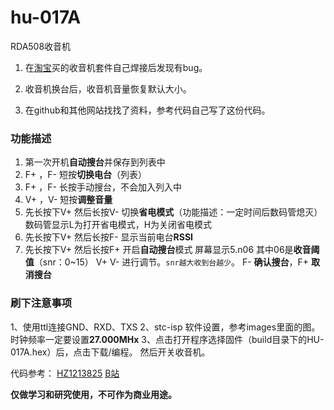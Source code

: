 # hu-017A

RDA508收音机

1. 在[淘宝](https://detail.tmall.com/item.htm?id=701902156484)买的收音机套件自己焊接后发现有bug。

2. 收音机换台后，收音机音量恢复默认大小。

3. 在github和其他网站找找了资料，参考代码自己写了这份代码。


### 功能描述

1. 第一次开机**自动搜台**并保存到列表中
2. F+ ，F- 短按**切换电台**（列表）
3. F+ ，F- 长按手动搜台，不会加入列入中
4. V+ ，V- 短按**调整音量**
5. 先长按下V+ 然后长按V- 切换**省电模式**（功能描述：一定时间后数码管熄灭） 	数码管显示L为打开省电模式，H为关闭省电模式
6. 先长按下V+ 然后长按F- 显示当前电台**RSSI**
7. 先长按下V+ 然后长按F+ 开启**自动搜台**模式   屏幕显示5.n06 其中06是**收音阈值**（snr：0~15） V+ V- 进行调节。`snr越大收到台越少`。 	F- **确认搜台**，F+ **取消搜台**

### 刷下注意事项

1、使用ttl连接GND、RXD、TXS
2、stc-isp 软件设置，参考images里面的图。时钟频率一定要设置**27.000MHx**
3、点击打开程序选择固件（build目录下的HU-017A.hex）后，点击下载/编程。
    然后开关收音机。

代码参考：
    [HZ1213825](https://github.com/HZ1213825/HAL_STM32F4_RDA5807M) 
    [B站](https://www.bilibili.com/video/BV1Mb411e7re)

**仅做学习和研究使用，不可作为商业用途。**
